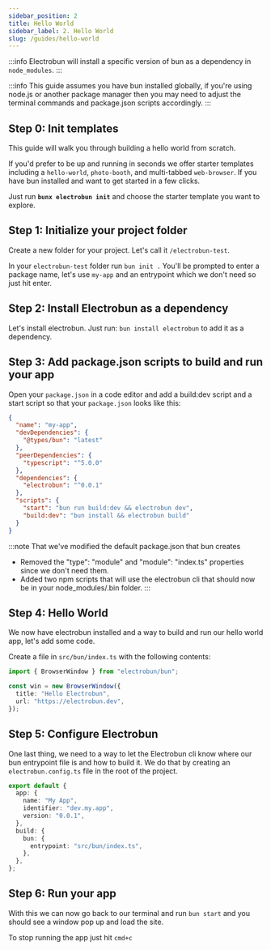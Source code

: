 ```yaml
---
sidebar_position: 2
title: Hello World
sidebar_label: 2. Hello World
slug: /guides/hello-world
---
```


:::info
Electrobun will install a specific version of bun as a dependency in `node_modules`.
:::

:::info
This guide assumes you have bun installed globally, if you're using node.js or another package manager then you may need to adjust the terminal commands and package.json scripts accordingly.
:::

## Step 0: Init templates
This guide will walk you through building a hello world from scratch. 

If you'd prefer to be up and running in seconds we offer starter templates including a `hello-world`, `photo-booth`, and multi-tabbed `web-browser`. If you have bun installed and want to get started in a few clicks. 

Just run **`bunx electrobun init`** and choose the starter template you want to explore.

## Step 1: Initialize your project folder

Create a new folder for your project. Let's call it `/electrobun-test`.

In your `electrobun-test` folder run `bun init .` You'll be prompted to enter a package name, let's use `my-app` and an entrypoint which we don't need so just hit enter.

## Step 2: Install Electrobun as a dependency

Let's install electrobun. Just run: `bun install electrobun` to add it as a dependency.

## Step 3: Add package.json scripts to build and run your app

Open your `package.json` in a code editor and add a build:dev script and a start script so that your `package.json` looks like this:

```json title="package.json"
{
  "name": "my-app",
  "devDependencies": {
    "@types/bun": "latest"
  },
  "peerDependencies": {
    "typescript": "^5.0.0"
  },
  "dependencies": {
    "electrobun": "^0.0.1"
  },
  "scripts": {
    "start": "bun run build:dev && electrobun dev",
    "build:dev": "bun install && electrobun build"
  }
}
```

:::note
That we've modified the default package.json that bun creates

- Removed the "type": "module" and "module": "index.ts" properties since we don't need them.
- Added two npm scripts that will use the electrobun cli that should now be in your node_modules/.bin folder.
  :::

## Step 4: Hello World

We now have electrobun installed and a way to build and run our hello world app, let's add some code.

Create a file in `src/bun/index.ts` with the following contents:

```typescript title="src/bun/index.ts"
import { BrowserWindow } from "electrobun/bun";

const win = new BrowserWindow({
  title: "Hello Electrobun",
  url: "https://electrobun.dev",
});
```

## Step 5: Configure Electrobun

One last thing, we need to a way to let the Electrobun cli know where our bun entrypoint file is and how to build it. We do that by creating an `electrobun.config.ts` file in the root of the project.

```typescript title="electrobun.config.ts"
export default {
  app: {
    name: "My App",
    identifier: "dev.my.app",
    version: "0.0.1",
  },
  build: {
    bun: {
      entrypoint: "src/bun/index.ts",
    },
  },
};
```

## Step 6: Run your app

With this we can now go back to our terminal and run `bun start` and you should see a window pop up and load the site.

To stop running the app just hit `cmd+c`
